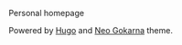 Personal homepage

Powered by [Hugo](https://github.com/gohugoio/hugo) and [Neo Gokarna](https://github.com/elijahdanko/neo-gokarna) theme.
